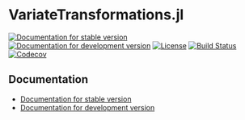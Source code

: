 # VariateTransformations.jl

[![Documentation for stable version](https://img.shields.io/badge/docs-stable-blue.svg)](https://oschulz.github.io/VariateTransformations.jl/stable)
[![Documentation for development version](https://img.shields.io/badge/docs-dev-blue.svg)](https://oschulz.github.io/VariateTransformations.jl/dev)
[![License](http://img.shields.io/badge/license-MIT-brightgreen.svg?style=flat)](LICENSE.md)
[![Build Status](https://github.com/oschulz/VariateTransformations.jl/workflows/CI/badge.svg?branch=main)](https://github.com/oschulz/VariateTransformations.jl/actions?query=workflow%3ACI)
[![Codecov](https://codecov.io/gh/oschulz/VariateTransformations.jl/branch/main/graph/badge.svg)](https://codecov.io/gh/oschulz/VariateTransformations.jl)


## Documentation

* [Documentation for stable version](https://oschulz.github.io/VariateTransformations.jl/stable)
* [Documentation for development version](https://oschulz.github.io/VariateTransformations.jl/dev)
